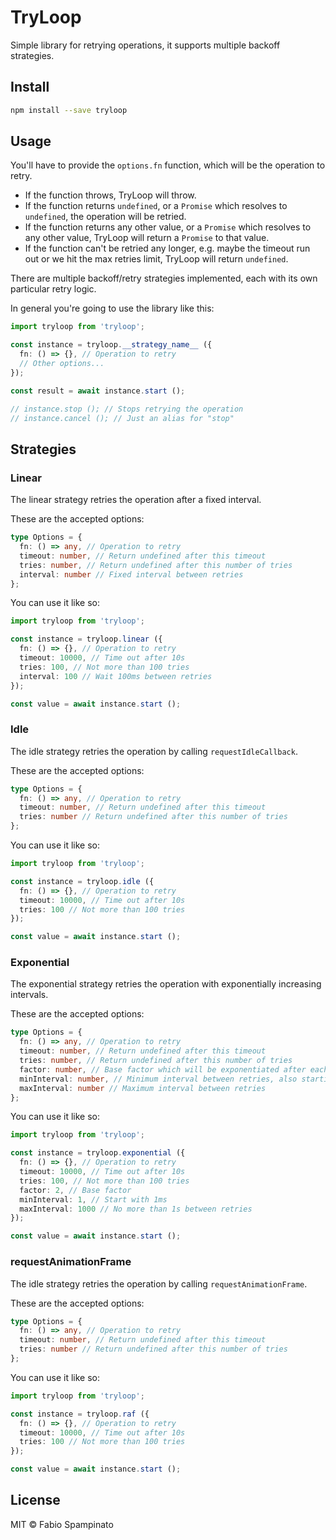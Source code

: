 # TryLoop

Simple library for retrying operations, it supports multiple backoff strategies.

## Install

```sh
npm install --save tryloop
```

## Usage

You'll have to provide the `options.fn` function, which will be the operation to retry.

- If the function throws, TryLoop will throw.
- If the function returns `undefined`, or a `Promise` which resolves to `undefined`, the operation will be retried.
- If the function returns any other value, or a `Promise` which resolves to any other value, TryLoop will return a `Promise` to that value.
- If the function can't be retried any longer, e.g. maybe the timeout run out or we hit the max retries limit, TryLoop will return `undefined`.

There are multiple backoff/retry strategies implemented, each with its own particular retry logic.

In general you're going to use the library like this:

```ts
import tryloop from 'tryloop';

const instance = tryloop.__strategy_name__ ({
  fn: () => {}, // Operation to retry
  // Other options...
});

const result = await instance.start ();

// instance.stop (); // Stops retrying the operation
// instance.cancel (); // Just an alias for "stop"
```

## Strategies

### Linear

The linear strategy retries the operation after a fixed interval.

These are the accepted options:

```ts
type Options = {
  fn: () => any, // Operation to retry
  timeout: number, // Return undefined after this timeout
  tries: number, // Return undefined after this number of tries
  interval: number // Fixed interval between retries
};
```

You can use it like so:

```ts
import tryloop from 'tryloop';

const instance = tryloop.linear ({
  fn: () => {}, // Operation to retry
  timeout: 10000, // Time out after 10s
  tries: 100, // Not more than 100 tries
  interval: 100 // Wait 100ms between retries
});

const value = await instance.start ();
```

### Idle

The idle strategy retries the operation by calling `requestIdleCallback`.

These are the accepted options:

```ts
type Options = {
  fn: () => any, // Operation to retry
  timeout: number, // Return undefined after this timeout
  tries: number // Return undefined after this number of tries
};
```

You can use it like so:

```ts
import tryloop from 'tryloop';

const instance = tryloop.idle ({
  fn: () => {}, // Operation to retry
  timeout: 10000, // Time out after 10s
  tries: 100 // Not more than 100 tries
});

const value = await instance.start ();
```

### Exponential

The exponential strategy retries the operation with exponentially increasing intervals.

These are the accepted options:

```ts
type Options = {
  fn: () => any, // Operation to retry
  timeout: number, // Return undefined after this timeout
  tries: number, // Return undefined after this number of tries
  factor: number, // Base factor which will be exponentiated after each try
  minInterval: number, // Minimum interval between retries, also starting interval
  maxInterval: number // Maximum interval between retries
};
```

You can use it like so:

```ts
import tryloop from 'tryloop';

const instance = tryloop.exponential ({
  fn: () => {}, // Operation to retry
  timeout: 10000, // Time out after 10s
  tries: 100, // Not more than 100 tries
  factor: 2, // Base factor
  minInterval: 1, // Start with 1ms
  maxInterval: 1000 // No more than 1s between retries
});

const value = await instance.start ();
```

### requestAnimationFrame

The idle strategy retries the operation by calling `requestAnimationFrame`.

These are the accepted options:

```ts
type Options = {
  fn: () => any, // Operation to retry
  timeout: number, // Return undefined after this timeout
  tries: number // Return undefined after this number of tries
};
```

You can use it like so:

```ts
import tryloop from 'tryloop';

const instance = tryloop.raf ({
  fn: () => {}, // Operation to retry
  timeout: 10000, // Time out after 10s
  tries: 100 // Not more than 100 tries
});

const value = await instance.start ();
```

## License

MIT © Fabio Spampinato
